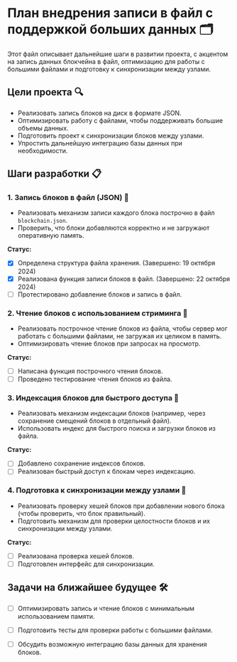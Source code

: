 
# План внедрения записи в файл с поддержкой больших данных 🗂

Этот файл описывает дальнейшие шаги в развитии проекта, с акцентом на запись данных блокчейна в файл, оптимизацию для работы с большими файлами и подготовку к синхронизации между узлами.

## Цели проекта 🔍
- Реализовать запись блоков на диск в формате JSON.
- Оптимизировать работу с файлами, чтобы поддерживать большие объемы данных.
- Подготовить проект к синхронизации блоков между узлами.
- Упростить дальнейшую интеграцию базы данных при необходимости.

## Шаги разработки 📋

### 1. Запись блоков в файл (JSON) 📝
- Реализовать механизм записи каждого блока построчно в файл `blockchain.json`.
- Проверить, что блоки добавляются корректно и не загружают оперативную память.

**Статус:**  
- [x] Определена структура файла хранения. (Завершено: 19 октября 2024)
- [x] Реализована функция записи блоков в файл. (Завершено: 22 октября 2024)
- [ ] Протестировано добавление блоков и запись в файл.

### 2. Чтение блоков с использованием стриминга 📖
- Реализовать построчное чтение блоков из файла, чтобы сервер мог работать с большими файлами, не загружая их целиком в память.
- Оптимизировать чтение блоков при запросах на просмотр.

**Статус:**  
- [ ] Написана функция построчного чтения блоков.
- [ ] Проведено тестирование чтения блоков из файла.

### 3. Индексация блоков для быстрого доступа 📌
- Реализовать механизм индексации блоков (например, через сохранение смещений блоков в отдельный файл).
- Использовать индекс для быстрого поиска и загрузки блоков из файла.

**Статус:**  
- [ ] Добавлено сохранение индексов блоков.
- [ ] Реализован быстрый доступ к блокам через индексацию.

### 4. Подготовка к синхронизации между узлами 🔗
- Реализовать проверку хешей блоков при добавлении нового блока (чтобы проверить, что блок правильный).
- Подготовить механизм для проверки целостности блоков и их синхронизации между узлами.

**Статус:**  
- [ ] Реализована проверка хешей блоков.
- [ ] Подготовлен интерфейс для синхронизации.

## Задачи на ближайшее будущее 🛠
- [ ] Оптимизировать запись и чтение блоков с минимальным использованием памяти.
- [ ] Подготовить тесты для проверки работы с большими файлами.
- [ ] Обсудить возможную интеграцию базы данных для хранения блоков.

